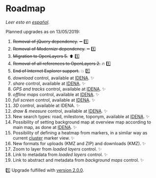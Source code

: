 # Roadmap
*Leer esto en [español](./roadmap.es-ES.md).*

Planned upgrades as on 13/05/2019:
1.	~~Removal of jQuery dependency.~~ :heavy_minus_sign: :one:
2.	~~Removal of Modernizr dependency.~~ :heavy_minus_sign: :one:
3.	~~Migration to OpenLayers 5.~~ :arrow_up: :one:
4.	~~Removal of all references to OpenLayers 2.~~ :fire: :one:
5.	~~End of Internet Explorer support.~~ :boom: :one:
6.	*download* control, available at [IDENA](https://idena.navarra.es/navegar/?lang=en "Spatial Data Infrastructure of Navarre"). :sparkles:
7.	*share* control, available at [IDENA](https://idena.navarra.es/navegar/?lang=en "Spatial Data Infrastructure of Navarre"). :sparkles:
8.	*GPS and tracks* control, available at [IDENA](https://idena.navarra.es/navegar/?lang=en "Spatial Data Infrastructure of Navarre"). :sparkles:
9.	*offline maps* control, available at [IDENA](https://idena.navarra.es/navegar/?lang=en "Spatial Data Infrastructure of Navarre"). :sparkles:
10.	*full screen* control, available at [IDENA](https://idena.navarra.es/navegar/?lang=en "Spatial Data Infrastructure of Navarre"). :sparkles:
11.	*3D* control, available at IDENA. :sparkles:
12.	*draw & measure* control, available at [IDENA](https://idena.navarra.es/navegar/?lang=en "Spatial Data Infrastructure of Navarre"). :sparkles:
13.	New search types: road, milestone, toponym, available at [IDENA](https://idena.navarra.es/navegar/?lang=en "Spatial Data Infrastructure of Navarre"). :sparkles:
14.	Possibility of setting background map at overview map according to main map, as done at [IDENA](https://idena.navarra.es/navegar/?lang=en "Spatial Data Infrastructure of Navarre"). :sparkles:
15.	Possibility of defining a heatmap from markers, in a similar way as current [cluster](http://sitna.navarra.es/api/examples/cfg.ClusterStyleOptions.point.html) marker view. :sparkles:
16.	New formats for uploads (KMZ and ZIP) and downloads (KMZ). :sparkles:
17.	Zoom to layer from *loaded layers* control. :sparkles:
18.	Link to metadata from *loaded layers* control. :sparkles:
19.	Link to abstract and metadata from *background maps* control. :sparkles:

:one: Upgrade fulfilled with [version 2.0.0](https://github.com/sitna/api-sitna/releases/tag/2.0.0).
